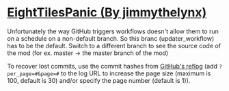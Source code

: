 # [EightTilesPanic (By jimmythelynx)](https://github.com/jimmythelynx/EightTilesPanic)

Unfortunately the way GitHub triggers workflows doesn't allow them to run on a schedule on a non-default branch. So this branc (updater_workflow) has to be the default. Switch to a different branch to see the source code of the mod (for ex. master -> the master branch of the mod)

To recover lost commits, use the commit hashes from [GitHub's reflog](https://api.github.com/repos/KtaneModules/EightTilesPanic-jimmythelynx/events) (add `?per_page=#&page=#` to the log URL to increase the page size (maximum is 100, default is 30) and/or specify the page number (default is 1)).
